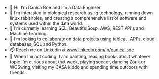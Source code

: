 - 👋 Hi, I’m Danica Boe and I'm a Data Engineer.
- 👀 I’m interested in biological research using technology, running down linux rabit holes, and creating a comprehensive list of software and systems used within the data world.
- 🌱 I’m currently learning SQL, BeautifulSoup, AWS, REST API's and Machine Learning.
- 💞️ I’m looking to collaborate on data projects using tableau, API's, cloud databases, SQL and Python. 
- 📫 Reach me on Linkedin at www.linkedin.com/in/danica-boe
- 🎨 When I'm not coding, I am: painting, reading books about whatever topic I'm curious about that week, playing soccer, dancing Zouk or WCSwing, visiting my CASA kiddo and spending time outdoors with friends.

<!---
danicaboe/danicaboe is a ✨ special ✨ repository because its `README.md` (this file) appears on your GitHub profile.
You can click the Preview link to take a look at your changes.
--->
